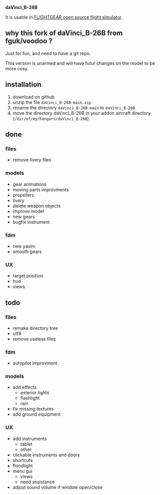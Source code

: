 **daVinci_B-26B**

It is usable in [FLIGHTGEAR open source flight simulator](http://www.flightgear.org).

why this fork of daVinci_B-26B from fguk/voodoo ?
-------------------------------------------------

Just for fun, and need to have a git repo.

This version is unarmed and will have futur changes on the model to be more cosy.

installation
------------

1. download on github
2. unzip the file `daVinci_B-26B-main.zip`
3. rename the directory `daVinci_B-26B-main` to `daVinci_B-26B`
4. move the directory daVinci_B-26B in your addon aircraft directory (`/dir/of/my/hangars/daVinci_B-26B`)

done
----

### files

- remove livery files

### models

- gear animations
- moving parts improvments
- propellers
- livery
- delete weapon objects
- improve model
- new gears
- bugfix instrument

### fdm

- new yasim
- smooth gears

### UX

- target position
- hud
- views

todo
----

### files

- remake directory tree
- utf8
- remove useless files

### fdm

- autopilot improvment

### models

- add effects
    - exterior lights
    - flashlight
    - rain
- fix missing textures
- add ground equipment

### UX

- add instruments
    - tablet
    - other
- clickable instruments and doors
- shortcuts
- floodlight
- menu gui
    - views
    - need assistance
- adjust sound volume if window open/close


